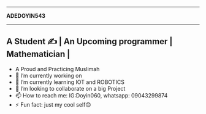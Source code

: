 ___________________________________________________________________________________________________________________________________________________________________________________
**ADEDOYIN543**
___________________________________________________________________________________________________________________________________________________________________________________
A Student ✍ | An Upcoming programmer | Mathematician | 
-----------------------------------------------------------------------------------------------------------------------------------------------------------------------------------
- A Proud and Practicing Muslimah
- 🔭 I’m currently working on 
- 🌱 I’m currently learning IOT and ROBOTICS
- 👯 I’m looking to collaborate on a big Project
- 📫 How to reach me: IG:Doyin060, whatsapp: 09043299874
- ⚡ Fun fact: just my cool self😊

